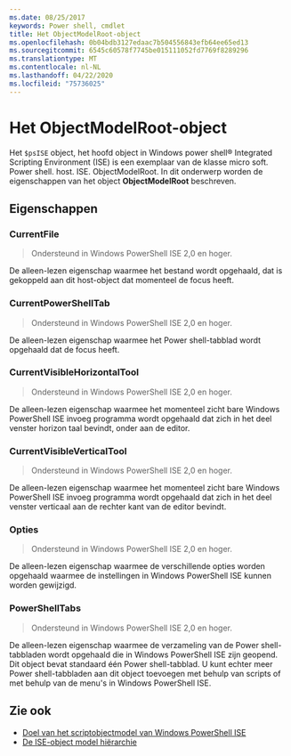 ```yaml
---
ms.date: 08/25/2017
keywords: Power shell, cmdlet
title: Het ObjectModelRoot-object
ms.openlocfilehash: 0b04bdb3127edaac7b504556843efb64ee65ed13
ms.sourcegitcommit: 6545c60578f7745be015111052fd7769f8289296
ms.translationtype: MT
ms.contentlocale: nl-NL
ms.lasthandoff: 04/22/2020
ms.locfileid: "75736025"
---
```

# <a name="the-objectmodelroot-object"></a>Het ObjectModelRoot-object

Het `$psISE` object, het hoofd object in Windows power shell® Integrated Scripting Environment (ISE) is een exemplaar van de klasse micro soft. Power shell. host. ISE. ObjectModelRoot. In dit onderwerp worden de eigenschappen van het object **ObjectModelRoot** beschreven.

## <a name="properties"></a>Eigenschappen

### <a name="currentfile"></a>CurrentFile

> Ondersteund in Windows PowerShell ISE 2,0 en hoger.

De alleen-lezen eigenschap waarmee het bestand wordt opgehaald, dat is gekoppeld aan dit host-object dat momenteel de focus heeft.

### <a name="currentpowershelltab"></a>CurrentPowerShellTab

> Ondersteund in Windows PowerShell ISE 2,0 en hoger.

De alleen-lezen eigenschap waarmee het Power shell-tabblad wordt opgehaald dat de focus heeft.

### <a name="currentvisiblehorizontaltool"></a>CurrentVisibleHorizontalTool

> Ondersteund in Windows PowerShell ISE 2,0 en hoger.

De alleen-lezen eigenschap waarmee het momenteel zicht bare Windows PowerShell ISE invoeg programma wordt opgehaald dat zich in het deel venster horizon taal bevindt, onder aan de editor.

### <a name="currentvisibleverticaltool"></a>CurrentVisibleVerticalTool

> Ondersteund in Windows PowerShell ISE 2,0 en hoger.

De alleen-lezen eigenschap waarmee het momenteel zicht bare Windows PowerShell ISE invoeg programma wordt opgehaald dat zich in het deel venster verticaal aan de rechter kant van de editor bevindt.

### <a name="options"></a>Opties

> Ondersteund in Windows PowerShell ISE 2,0 en hoger.

De alleen-lezen eigenschap waarmee de verschillende opties worden opgehaald waarmee de instellingen in Windows PowerShell ISE kunnen worden gewijzigd.

### <a name="powershelltabs"></a>PowerShellTabs

> Ondersteund in Windows PowerShell ISE 2,0 en hoger.

De alleen-lezen eigenschap waarmee de verzameling van de Power shell-tabbladen wordt opgehaald die in Windows PowerShell ISE zijn geopend. Dit object bevat standaard één Power shell-tabblad. U kunt echter meer Power shell-tabbladen aan dit object toevoegen met behulp van scripts of met behulp van de menu's in Windows PowerShell ISE.

## <a name="see-also"></a>Zie ook

- [Doel van het scriptobjectmodel van Windows PowerShell ISE](Purpose-of-the-Windows-PowerShell-ISE-Scripting-Object-Model.md)
- [De ISE-object model hiërarchie](The-ISE-Object-Model-Hierarchy.md)